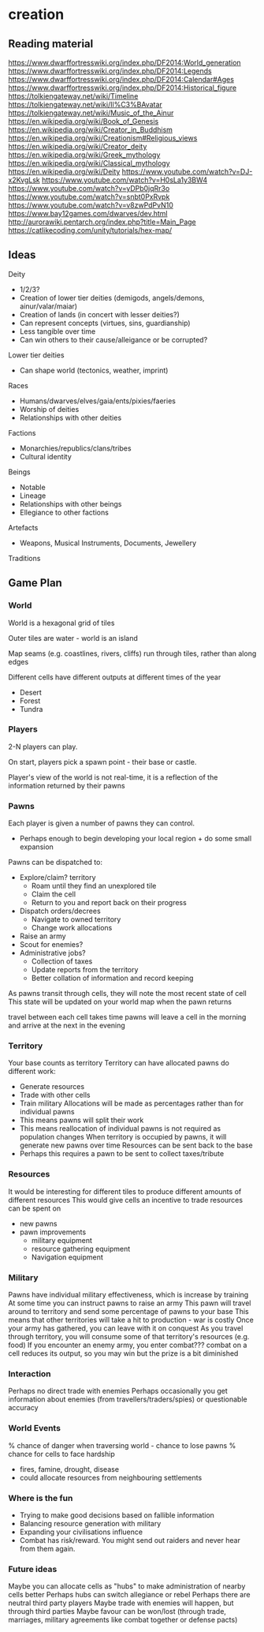 # creation

## Reading material

https://www.dwarffortresswiki.org/index.php/DF2014:World_generation
https://www.dwarffortresswiki.org/index.php/DF2014:Legends
https://www.dwarffortresswiki.org/index.php/DF2014:Calendar#Ages
https://www.dwarffortresswiki.org/index.php/DF2014:Historical_figure
https://tolkiengateway.net/wiki/Timeline
https://tolkiengateway.net/wiki/Il%C3%BAvatar
https://tolkiengateway.net/wiki/Music_of_the_Ainur
https://en.wikipedia.org/wiki/Book_of_Genesis
https://en.wikipedia.org/wiki/Creator_in_Buddhism
https://en.wikipedia.org/wiki/Creationism#Religious_views
https://en.wikipedia.org/wiki/Creator_deity
https://en.wikipedia.org/wiki/Greek_mythology
https://en.wikipedia.org/wiki/Classical_mythology
https://en.wikipedia.org/wiki/Deity
https://www.youtube.com/watch?v=DJ-x2KvgLsk
https://www.youtube.com/watch?v=H0sLa1y3BW4
https://www.youtube.com/watch?v=yDPb0jqRr3o
https://www.youtube.com/watch?v=snbt0PxRvpk
https://www.youtube.com/watch?v=v8zwPdPvN10
https://www.bay12games.com/dwarves/dev.html
http://aurorawiki.pentarch.org/index.php?title=Main_Page
https://catlikecoding.com/unity/tutorials/hex-map/

## Ideas

Deity

- 1/2/3?
- Creation of lower tier deities (demigods, angels/demons, ainur/valar/maiar)
- Creation of lands (in concert with lesser deities?)
- Can represent concepts (virtues, sins, guardianship)
- Less tangible over time
- Can win others to their cause/alleigance or be corrupted?

Lower tier deities

- Can shape world (tectonics, weather, imprint)

Races

- Humans/dwarves/elves/gaia/ents/pixies/faeries
- Worship of deities
- Relationships with other deities

Factions

- Monarchies/republics/clans/tribes
- Cultural identity

Beings

- Notable
- Lineage
- Relationships with other beings
- Ellegiance to other factions

Artefacts

- Weapons, Musical Instruments, Documents, Jewellery

Traditions

## Game Plan

### World

World is a hexagonal grid of tiles

Outer tiles are water - world is an island

Map seams (e.g. coastlines, rivers, cliffs) run through tiles, rather than along edges

Different cells have different outputs at different times of the year

- Desert
- Forest
- Tundra

### Players

2-N players can play.

On start, players pick a spawn point - their base or castle.

Player's view of the world is not real-time, it is a reflection of the information returned by their pawns

### Pawns

Each player is given a number of pawns they can control.

- Perhaps enough to begin developing your local region + do some small expansion

Pawns can be dispatched to:

- Explore/claim? territory
  - Roam until they find an unexplored tile
  - Claim the cell
  - Return to you and report back on their progress
- Dispatch orders/decrees
  - Navigate to owned territory
  - Change work allocations
- Raise an army
- Scout for enemies?
- Administrative jobs?
  - Collection of taxes
  - Update reports from the territory
  - Better collation of information and record keeping

As pawns transit through cells, they will note the most recent state of cell
This state will be updated on your world map when the pawn returns

travel between each cell takes time
pawns will leave a cell in the morning and arrive at the next in the evening

### Territory

Your base counts as territory
Territory can have allocated pawns do different work:

- Generate resources
- Trade with other cells
- Train military
  Allocations will be made as percentages rather than for individual pawns
- This means pawns will split their work
- This means reallocation of individual pawns is not required as population changes
  When territory is occupied by pawns, it will generate new pawns over time
  Resources can be sent back to the base
- Perhaps this requires a pawn to be sent to collect taxes/tribute

### Resources

It would be interesting for different tiles to produce different amounts of different resources
This would give cells an incentive to trade
resources can be spent on

- new pawns
- pawn improvements
  - military equipment
  - resource gathering equipment
  - Navigation equipment

### Military

Pawns have individual military effectiveness, which is increase by training
At some time you can instruct pawns to raise an army
This pawn will travel around to territory and send some percentage of pawns to your base
This means that other territories will take a hit to production - war is costly
Once your army has gathered, you can leave with it on conquest
As you travel through territory, you will consume some of that territory's resources (e.g. food)
If you encounter an enemy army, you enter combat???
combat on a cell reduces its output, so you may win but the prize is a bit diminished

### Interaction

Perhaps no direct trade with enemies
Perhaps occasionally you get information about enemies (from travellers/traders/spies) or questionable accuracy

### World Events

% chance of danger when traversing world - chance to lose pawns
% chance for cells to face hardship

- fires, famine, drought, disease
- could allocate resources from neighbouring settlements

### Where is the fun

- Trying to make good decisions based on fallible information
- Balancing resource generation with military
- Expanding your civilisations influence
- Combat has risk/reward. You might send out raiders and never hear from them again.

### Future ideas

Maybe you can allocate cells as "hubs" to make administration of nearby cells better
Perhaps hubs can switch allegiance or rebel
Perhaps there are neutral third party players
Maybe trade with enemies will happen, but through third parties
Maybe favour can be won/lost (through trade, marriages, military agreements like combat together or defense pacts)

